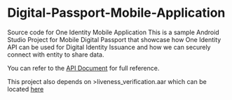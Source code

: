 # Digital-Passport-Mobile-Application
Source code for One Identity Mobile Application
This is a sample Android Studio Project for Mobile Digital Passport that showcase how One Identity API can be used for Digital Identity Issuance and how we can securely connect with entity to share data.

You can refer to the [API Document](https://doc.1id.ai/) for full reference.

This project also depends on >liveness_verification.aar which can be located [here](https://github.com/OneIdentityAI/Liveness-Verification-SDK)
